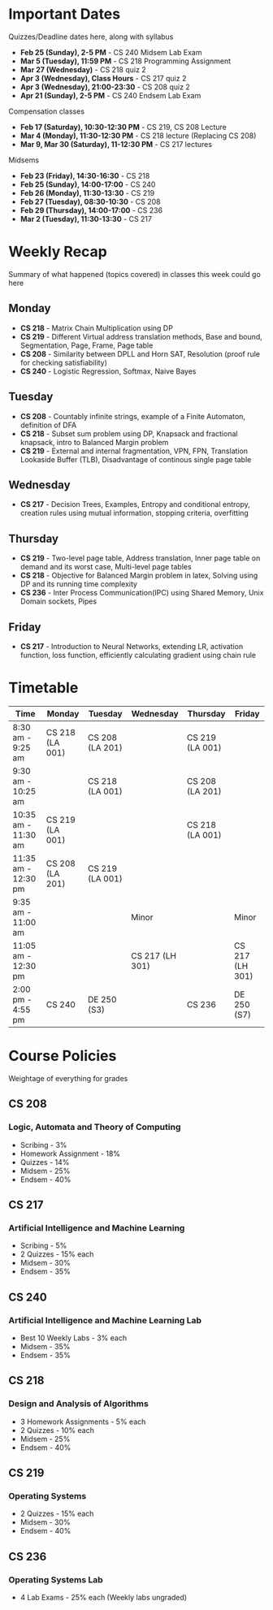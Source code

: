 # Important Dates

Quizzes/Deadline dates here, along with syllabus

- **Feb 25 (Sunday), 2-5 PM** - CS 240 Midsem Lab Exam
- **Mar 5 (Tuesday), 11:59 PM** - CS 218 Programming Assignment
- **Mar 27 (Wednesday)** - CS 218 quiz 2
- **Apr 3 (Wednesday), Class Hours** - CS 217 quiz 2
- **Apr 3 (Wednesday), 21:00-23:30** - CS 208 quiz 2
- **Apr 21 (Sunday), 2-5 PM** - CS 240 Endsem Lab Exam

Compensation classes

- **Feb 17 (Saturday), 10:30-12:30 PM** - CS 219, CS 208 Lecture
- **Mar 4 (Monday), 11:30-12:30 PM** - CS 218 lecture (Replacing CS 208)
- **Mar 9, Mar 30 (Saturday), 11-12:30 PM** - CS 217 lectures

Midsems

- **Feb 23 (Friday), 14:30-16:30** - CS 218
- **Feb 25 (Sunday), 14:00-17:00** - CS 240
- **Feb 26 (Monday), 11:30-13:30** - CS 219
- **Feb 27 (Tuesday), 08:30-10:30** - CS 208
- **Feb 29 (Thursday), 14:00-17:00** - CS 236
- **Mar 2 (Tuesday), 11:30-13:30** - CS 217

# Weekly Recap

Summary of what happened (topics covered) in classes this week could go here

## Monday

- **CS 218** - Matrix Chain Multiplication using DP
- **CS 219** - Different Virtual address translation methods, Base and bound, Segmentation, Page, Frame, Page table
- **CS 208** - Similarity between DPLL and Horn SAT, Resolution (proof rule for checking satisfiability)
- **CS 240** - Logistic Regression, Softmax, Naive Bayes

## Tuesday

- **CS 208** - Countably infinite strings, example of a Finite Automaton, definition of DFA
- **CS 218** - Subset sum problem using DP, Knapsack and fractional knapsack, intro to Balanced Margin problem
- **CS 219** - External and internal fragmentation, VPN, FPN, Translation Lookaside Buffer (TLB), Disadvantage of continous single page table

## Wednesday

- **CS 217** - Decision Trees, Examples, Entropy and conditional entropy, creation rules using mutual information, stopping criteria, overfitting

## Thursday

- **CS 219** - Two-level page table, Address translation, Inner page table on demand and its worst case, Multi-level page tables
- **CS 218** - Objective for Balanced Margin problem in latex, Solving using DP and its running time complexity
- **CS 236** - Inter Process Communication(IPC) using Shared Memory, Unix Domain sockets, Pipes

## Friday

- **CS 217** - Introduction to Neural Networks, extending LR, activation function, loss function, efficiently calculating gradient using chain rule

# Timetable

| Time                | Monday          | Tuesday         | Wednesday       | Thursday        | Friday         |
|---------------------|-----------------|-----------------|-----------------|-----------------|----------------|
| 8:30 am - 9:25 am   | CS 218 (LA 001) | CS 208 (LA 201) |                 | CS 219 (LA 001) |                |
| 9:30 am - 10:25 am  |                 | CS 218 (LA 001) |                 | CS 208 (LA 201) |                |
| 10:35 am - 11:30 am | CS 219 (LA 001) |                 |                 | CS 218 (LA 001) |                |
| 11:35 am - 12:30 pm | CS 208 (LA 201) | CS 219 (LA 001) |                 |                 |                |
| 9:35 am - 11:00 am  |                 |                 | Minor           |                 | Minor          |
| 11:05 am - 12:30 pm |                 |                 | CS 217 (LH 301) |                 | CS 217 (LH 301)|
| 2:00 pm - 4:55 pm   | CS 240          | DE 250 (S3)     |                 | CS 236          | DE 250 (S7)    |

# Course Policies

Weightage of everything for grades

## CS 208

### Logic, Automata and Theory of Computing

- Scribing - 3%
- Homework Assignment - 18%
- Quizzes - 14%
- Midsem - 25%
- Endsem - 40%

## CS 217

### Artificial Intelligence and Machine Learning

- Scribing - 5%
- 2 Quizzes - 15% each
- Midsem - 30%
- Endsem - 35%

## CS 240

### Artificial Intelligence and Machine Learning Lab

- Best 10 Weekly Labs - 3% each
- Midsem - 35%
- Endsem - 35%

## CS 218

### Design and Analysis of Algorithms

- 3 Homework Assignments - 5% each
- 2 Quizzes - 10% each
- Midsem - 25%
- Endsem - 40%

## CS 219

### Operating Systems

- 2 Quizzes - 15% each
- Midsem - 30%
- Endsem - 40%

## CS 236

### Operating Systems Lab

- 4 Lab Exams - 25% each (Weekly labs ungraded)

